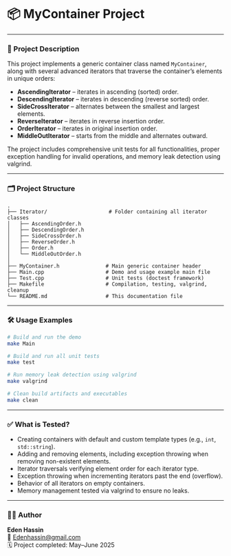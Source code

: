 
# 📦 MyContainer Project

---

### 📘 Project Description

This project implements a generic container class named `MyContainer`, along with several advanced iterators that traverse the container’s elements in unique orders:

- **AscendingIterator** – iterates in ascending (sorted) order.
- **DescendingIterator** – iterates in descending (reverse sorted) order.
- **SideCrossIterator** – alternates between the smallest and largest elements.
- **ReverseIterator** – iterates in reverse insertion order.
- **OrderIterator** – iterates in original insertion order.
- **MiddleOutIterator** – starts from the middle and alternates outward.

The project includes comprehensive unit tests for all functionalities, proper exception handling for invalid operations, and memory leak detection using valgrind.

---

### 🗂️ Project Structure

```
.
├── Iterator/                    # Folder containing all iterator classes
│   ├── AscendingOrder.h
│   ├── DescendingOrder.h
│   ├── SideCrossOrder.h
│   ├── ReverseOrder.h
│   ├── Order.h
│   └── MiddleOutOrder.h
│
├── MyContainer.h               # Main generic container header
├── Main.cpp                    # Demo and usage example main file
├── Test.cpp                    # Unit tests (doctest framework)
├── Makefile                    # Compilation, testing, valgrind, cleanup
└── README.md                   # This documentation file
```

---

### 🛠️ Usage Examples

```bash
# Build and run the demo
make Main

# Build and run all unit tests
make test

# Run memory leak detection using valgrind
make valgrind

# Clean build artifacts and executables
make clean
```

---

### ✅ What is Tested?

- Creating containers with default and custom template types (e.g., `int`, `std::string`).
- Adding and removing elements, including exception throwing when removing non-existent elements.
- Iterator traversals verifying element order for each iterator type.
- Exception throwing when incrementing iterators past the end (overflow).
- Behavior of all iterators on empty containers.
- Memory management tested via valgrind to ensure no leaks.

---

### 👩‍💻 Author

**Eden Hassin**  
📧 Edenhassin@gmail.com  
🗓️ Project completed: May–June 2025
